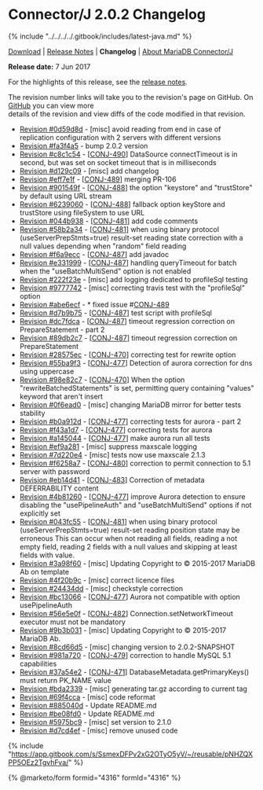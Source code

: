 # Connector/J 2.0.2 Changelog

{% include "../../../../.gitbook/includes/latest-java.md" %}

[Download](https://downloads.mariadb.org/connector-java/2.0.2/) | [Release Notes](../../2.0/2.0.2.md) | **Changelog** | [About MariaDB Connector/J](https://app.gitbook.com/s/CjGYMsT2MVP4nd3IyW2L/mariadb-connector-j/about-mariadb-connector-j)

**Release date:** 7 Jun 2017

For the highlights of this release, see the [release notes](../../2.0/2.0.2.md).

The revision number links will take you to the revision's page on GitHub. On [GitHub](https://github.com/MariaDB/mariadb-connector-j) you can view more\
details of the revision and view diffs of the code modified in that revision.

* [Revision #0d59d8d](https://github.com/mariadb-corporation/mariadb-connector-j/commit/0d59d8d) - \[misc] avoid reading from end in case of replication configuration with 2 servers with different versions
* [Revision #fa3f4a5](https://github.com/mariadb-corporation/mariadb-connector-j/commit/fa3f4a5) - bump 2.0.2 version
* [Revision #c8c1c54](https://github.com/mariadb-corporation/mariadb-connector-j/commit/c8c1c54) - \[[CONJ-490](https://jira.mariadb.org/browse/CONJ-490)] DataSource connectTimeout is in second, but was set on socket timeout that is in milliseconds
* [Revision #d129c09](https://github.com/mariadb-corporation/mariadb-connector-j/commit/d129c09) - \[misc] add changelog
* [Revision #eff7e1f](https://github.com/mariadb-corporation/mariadb-connector-j/commit/eff7e1f) - \[[CONJ-489](https://jira.mariadb.org/browse/CONJ-489)] merging PR-106
* [Revision #901549f](https://github.com/mariadb-corporation/mariadb-connector-j/commit/901549f) - \[[CONJ-488](https://jira.mariadb.org/browse/CONJ-488)] the option "keystore" and "trustStore" by default using URL stream
* [Revision #6239060](https://github.com/mariadb-corporation/mariadb-connector-j/commit/6239060) - \[[CONJ-488](https://jira.mariadb.org/browse/CONJ-488)] fallback option keyStore and trustStore using fileSystem to use URL
* [Revision #044b938](https://github.com/mariadb-corporation/mariadb-connector-j/commit/044b938) - \[[CONJ-481](https://jira.mariadb.org/browse/CONJ-481)] add code comments
* [Revision #58b2a34](https://github.com/mariadb-corporation/mariadb-connector-j/commit/58b2a34) - \[[CONJ-481](https://jira.mariadb.org/browse/CONJ-481)] when using binary protocol (useServerPrepStmts=true) result-set reading state correction with a null values depending when "random" field reading
* [Revision #f6a9ecc](https://github.com/mariadb-corporation/mariadb-connector-j/commit/f6a9ecc) - \[[CONJ-487](https://jira.mariadb.org/browse/CONJ-487)] add javadoc
* [Revision #e331999](https://github.com/mariadb-corporation/mariadb-connector-j/commit/e331999) - \[[CONJ-487](https://jira.mariadb.org/browse/CONJ-487)] handling queryTimeout for batch when the "useBatchMultiSend" option is not enabled
* [Revision #222f23e](https://github.com/mariadb-corporation/mariadb-connector-j/commit/222f23e) - \[misc] add logging dedicated to profileSql testing
* [Revision #9777742](https://github.com/mariadb-corporation/mariadb-connector-j/commit/9777742) - \[misc] correcting travis test with the "profileSql" option
* [Revision #abe6ecf](https://github.com/mariadb-corporation/mariadb-connector-j/commit/abe6ecf) - \* fixed issue #[CONJ-489](https://jira.mariadb.org/browse/CONJ-489)
* [Revision #d7b9b75](https://github.com/mariadb-corporation/mariadb-connector-j/commit/d7b9b75) - \[[CONJ-487](https://jira.mariadb.org/browse/CONJ-487)] test script with profileSql
* [Revision #dc7fdca](https://github.com/mariadb-corporation/mariadb-connector-j/commit/dc7fdca) - \[[CONJ-487](https://jira.mariadb.org/browse/CONJ-487)] timeout regression correction on PrepareStatement - part 2
* [Revision #89db2c7](https://github.com/mariadb-corporation/mariadb-connector-j/commit/89db2c7) - \[[CONJ-487](https://jira.mariadb.org/browse/CONJ-487)] timeout regression correction on PrepareStatement
* [Revision #28575ec](https://github.com/mariadb-corporation/mariadb-connector-j/commit/28575ec) - \[[CONJ-470](https://jira.mariadb.org/browse/CONJ-470)] correcting test for rewrite option
* [Revision #55ba9f3](https://github.com/mariadb-corporation/mariadb-connector-j/commit/55ba9f3) - \[[CONJ-477](https://jira.mariadb.org/browse/CONJ-477)] Detection of aurora correction for dns using uppercase
* [Revision #98e82c7](https://github.com/mariadb-corporation/mariadb-connector-j/commit/98e82c7) - \[[CONJ-470](https://jira.mariadb.org/browse/CONJ-470)] When the option "rewriteBatchedStatements" is set, permitting query containing "values" keyword that aren't insert
* [Revision #0f6ead0](https://github.com/mariadb-corporation/mariadb-connector-j/commit/0f6ead0) - \[misc] changing MariaDB mirror for better tests stability
* [Revision #b0a912d](https://github.com/mariadb-corporation/mariadb-connector-j/commit/b0a912d) - \[[CONJ-477](https://jira.mariadb.org/browse/CONJ-477)] correcting tests for aurora - part 2
* [Revision #f43a1d7](https://github.com/mariadb-corporation/mariadb-connector-j/commit/f43a1d7) - \[[CONJ-477](https://jira.mariadb.org/browse/CONJ-477)] correcting tests for aurora
* [Revision #a145044](https://github.com/mariadb-corporation/mariadb-connector-j/commit/a145044) - \[[CONJ-477](https://jira.mariadb.org/browse/CONJ-477)] make aurora run all tests
* [Revision #ef9a281](https://github.com/mariadb-corporation/mariadb-connector-j/commit/ef9a281) - \[misc] suppress maxscale logging
* [Revision #7d220e4](https://github.com/mariadb-corporation/mariadb-connector-j/commit/7d220e4) - \[misc] tests now use maxscale 2.1.3
* [Revision #f6258a7](https://github.com/mariadb-corporation/mariadb-connector-j/commit/f6258a7) - \[[CONJ-480](https://jira.mariadb.org/browse/CONJ-480)] correction to permit connection to 5.1 server with password
* [Revision #eb14d41](https://github.com/mariadb-corporation/mariadb-connector-j/commit/eb14d41) - \[[CONJ-483](https://jira.mariadb.org/browse/CONJ-483)] Correction of metadata DEFERRABILITY content
* [Revision #4b81260](https://github.com/mariadb-corporation/mariadb-connector-j/commit/4b81260) - \[[CONJ-477](https://jira.mariadb.org/browse/CONJ-477)] improve Aurora detection to ensure disabling the "usePipelineAuth" and "useBatchMultiSend" options if not explicitly set
* [Revision #043fc55](https://github.com/mariadb-corporation/mariadb-connector-j/commit/043fc55) - \[[CONJ-481](https://jira.mariadb.org/browse/CONJ-481)] when using binary protocol (useServerPrepStmts=true) result-set reading position state may be erroneous This can occur when not reading all fields, reading a not empty field, reading 2 fields with a null values and skipping at least fields with value.
* [Revision #3a98f60](https://github.com/mariadb-corporation/mariadb-connector-j/commit/3a98f60) - \[misc] Updating Copyright to © 2015-2017 MariaDB Ab on template
* [Revision #4f20b9c](https://github.com/mariadb-corporation/mariadb-connector-j/commit/4f20b9c) - \[misc] correct licence files
* [Revision #24434dd](https://github.com/mariadb-corporation/mariadb-connector-j/commit/24434dd) - \[misc] checkstyle correction
* [Revision #bc13066](https://github.com/mariadb-corporation/mariadb-connector-j/commit/bc13066) - \[[CONJ-477](https://jira.mariadb.org/browse/CONJ-477)] Aurora not compatible with option usePipelineAuth
* [Revision #56e5e0f](https://github.com/mariadb-corporation/mariadb-connector-j/commit/56e5e0f) - \[[CONJ-482](https://jira.mariadb.org/browse/CONJ-482)] Connection.setNetworkTimeout executor must not be mandatory
* [Revision #9b3b031](https://github.com/mariadb-corporation/mariadb-connector-j/commit/9b3b031) - \[misc] Updating Copyright to © 2015-2017 MariaDB Ab.
* [Revision #8cd66d5](https://github.com/mariadb-corporation/mariadb-connector-j/commit/8cd66d5) - \[misc] changing version to 2.0.2-SNAPSHOT
* [Revision #981a720](https://github.com/mariadb-corporation/mariadb-connector-j/commit/981a720) - \[[CONJ-479](https://jira.mariadb.org/browse/CONJ-479)] correction to handle MySQL 5.1 capabilities
* [Revision #37a54e2](https://github.com/mariadb-corporation/mariadb-connector-j/commit/37a54e2) - \[[CONJ-471](https://jira.mariadb.org/browse/CONJ-471)] DatabaseMetadata.getPrimaryKeys() must return PK\_NAME value
* [Revision #bda2339](https://github.com/mariadb-corporation/mariadb-connector-j/commit/bda2339) - \[misc] generating tar.gz according to current tag
* [Revision #69f4cca](https://github.com/mariadb-corporation/mariadb-connector-j/commit/69f4cca) - \[misc] code reformat
* [Revision #885040d](https://github.com/mariadb-corporation/mariadb-connector-j/commit/885040d) - Update README.md
* [Revision #be08fd0](https://github.com/mariadb-corporation/mariadb-connector-j/commit/be08fd0) - Update README.md
* [Revision #5975bc9](https://github.com/mariadb-corporation/mariadb-connector-j/commit/5975bc9) - \[misc] set version to 2.1.0
* [Revision #d7cd4ef](https://github.com/mariadb-corporation/mariadb-connector-j/commit/d7cd4ef) - \[misc] remove unused code

{% include "https://app.gitbook.com/s/SsmexDFPv2xG2OTyO5yV/~/reusable/pNHZQXPP5OEz2TgvhFva/" %}

{% @marketo/form formid="4316" formId="4316" %}
